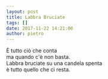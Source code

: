 ```yaml
---
layout: post
title: Labbra Bruciate
tags: []
date: 2017-11-22 14:21:00
author: pietro
---
```

È tutto ciò che conta<br/>ma quando c'è non basta.<br/>Labbra bruciate su una candela spenta<br/>è tutto quello che ci resta.
